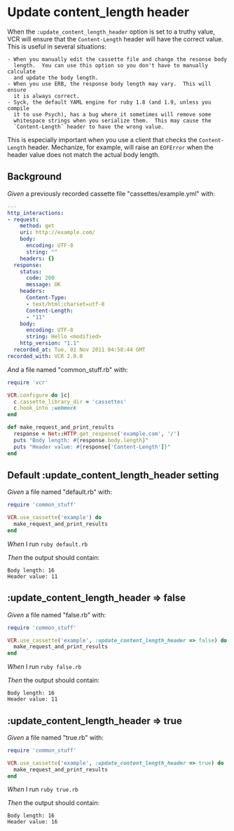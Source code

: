 # Update content_length header

When the `:update_content_length_header` option is set to a truthy value,
  VCR will ensure that the `Content-Length` header will have the correct
  value.  This is useful in several situations:

    - When you manually edit the cassette file and change the resonse body
      length.  You can use this option so you don't have to manually calculate
      and update the body length.
    - When you use ERB, the response body length may vary.  This will ensure
      it is always correct.
    - Syck, the default YAML engine for ruby 1.8 (and 1.9, unless you compile
      it to use Psych), has a bug where it sometimes will remove some
      whitespace strings when you serialize them.  This may cause the
      `Content-Length` header to have the wrong value.

  This is especially important when you use a client that checks the
  `Content-Length` header.  Mechanize, for example, will raise an `EOFError`
  when the header value does not match the actual body length.

## Background

_Given_ a previously recorded cassette file "cassettes/example.yml" with:

```yaml
--- 
http_interactions: 
- request: 
    method: get
    uri: http://example.com/
    body: 
      encoding: UTF-8
      string: ""
    headers: {}
  response: 
    status: 
      code: 200
      message: OK
    headers: 
      Content-Type: 
      - text/html;charset=utf-8
      Content-Length: 
      - "11"
    body: 
      encoding: UTF-8
      string: Hello <modified>
    http_version: "1.1"
  recorded_at: Tue, 01 Nov 2011 04:58:44 GMT
recorded_with: VCR 2.0.0
```

_And_ a file named "common_stuff.rb" with:

```ruby
require 'vcr'

VCR.configure do |c|
  c.cassette_library_dir = 'cassettes'
  c.hook_into :webmock
end

def make_request_and_print_results
  response = Net::HTTP.get_response('example.com', '/')
  puts "Body length: #{response.body.length}"
  puts "Header value: #{response['Content-Length']}"
end
```

## Default :update_content_length_header setting

_Given_ a file named "default.rb" with:

```ruby
require 'common_stuff'

VCR.use_cassette('example') do
  make_request_and_print_results
end
```

_When_ I run `ruby default.rb`

_Then_ the output should contain:

```
Body length: 16
Header value: 11
```

## :update_content_length_header => false

_Given_ a file named "false.rb" with:

```ruby
require 'common_stuff'

VCR.use_cassette('example', :update_content_length_header => false) do
  make_request_and_print_results
end
```

_When_ I run `ruby false.rb`

_Then_ the output should contain:

```
Body length: 16
Header value: 11
```

## :update_content_length_header => true

_Given_ a file named "true.rb" with:

```ruby
require 'common_stuff'

VCR.use_cassette('example', :update_content_length_header => true) do
  make_request_and_print_results
end
```

_When_ I run `ruby true.rb`

_Then_ the output should contain:

```
Body length: 16
Header value: 16
```
